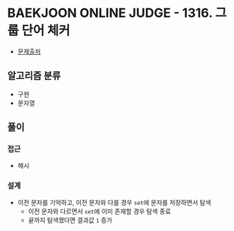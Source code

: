# BAEKJOON ONLINE JUDGE - 1316. 그룹 단어 체커

- [문제출처](https://www.acmicpc.net/problem/1316 '1316. 그룹 단어 체커')

## 알고리즘 분류

- 구현
- 문자열

## 풀이

### 접근

- 해시

### 설계

- 이전 문자를 기억하고, 이전 문자와 다를 경우 `set`에 문자를 저장하면서 탐색
  - 이전 문자와 다르면서 `set`에 이미 존재할 경우 탐색 종료
  - 끝까지 탐색했다면 결과값 `1` 증가
